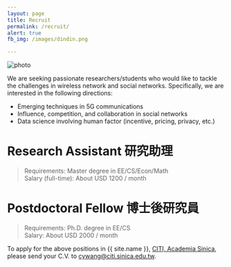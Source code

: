 ```yaml
---
layout: page
title: Recruit
permalink: /recruit/
alert: true
fb_img: /images/dindin.png

---
```

<img src="../images/dindin.png" alt="photo" style="max-width: 700px" />

We are seeking passionate researchers/students who would like to tackle the challenges in wireless network and social networks. Specifically, we are interested in the following directions:

* Emerging techniques in 5G communications
* Influence, competition, and collaboration in social networks
* Data science involving human factor (incentive, pricing, privacy, etc.)

# Research Assistant 研究助理

> Requirements: Master degree in EE/CS/Econ/Math  
> Salary (full-time): About USD 1200 / month

# Postdoctoral Fellow 博士後研究員

> Requirements: Ph.D. degree in EE/CS  
> Salary: About USD 2000 / month

To apply for the above positions in {{ site.name }}, [CITI, Academia Sinica](http://citi.sinica.edu.tw), please send your C.V. to <cywang@citi.sinica.edu.tw>.

<div id="fb-root"></div>
<script>(function(d, s, id) {
  var js, fjs = d.getElementsByTagName(s)[0];
  if (d.getElementById(id)) return;
  js = d.createElement(s); js.id = id;
  js.src = "//connect.facebook.net/zh_TW/sdk.js#xfbml=1&version=v2.4";
  fjs.parentNode.insertBefore(js, fjs);
}(document, 'script', 'facebook-jssdk'));</script>
<div class="fb-share-button" data-href="{{ page.url }}" data-layout="button"></div>
